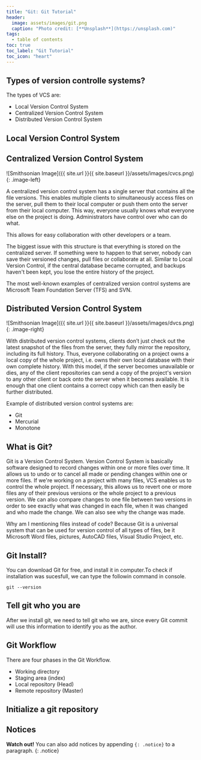 ```yaml
---
title: "Git: Git Tutorial"
header:
  image: assets/images/git.png
  caption: "Photo credit: [**Unsplash**](https://unsplash.com)"
tags:
  - table of contents
toc: true
toc_label: "Git Tutorial"
toc_icon: "heart"
---
```

## Types of version controlle systems?
The types of VCS are:
  * Local Version Control System
  * Centralized Version Control System
  * Distributed Version Control System

## Local Version Control System
## Centralized Version Control System

![Smithsonian Image]({{ site.url }}{{ site.baseurl }}/assets/images/cvcs.png)
{: .image-left}

A centralized version control system has a single server that contains all the file versions. This enables multiple clients to simultaneously access files on the server, pull them to their local computer or push them onto the server from their local computer. This way, everyone usually knows what everyone else on the project is doing. Administrators have control over who can do what.

This allows for easy collaboration with other developers or a team.

The biggest issue with this structure is that everything is stored on the centralized server. If something were to happen to that server, nobody can save their versioned changes, pull files or collaborate at all. Similar to Local Version Control, if the central database became corrupted, and backups haven't been kept, you lose the entire history of the project.

The most well-known examples of centralized version control systems are Microsoft Team Foundation Server (TFS) and SVN.
## Distributed Version Control System

![Smithsonian Image]({{ site.url }}{{ site.baseurl }}/assets/images/dvcs.png)
{: .image-right}

With distributed version control systems, clients don’t just check out the latest snapshot of the files from the server, they fully mirror the repository, including its full history. Thus, everyone collaborating on a project owns a local copy of the whole project, i.e. owns their own local database with their own complete history. With this model, if the server becomes unavailable or dies, any of the client repositories can send a copy of the project's version to any other client or back onto the server when it becomes available. It is enough that one client contains a correct copy which can then easily be further distributed.

Example of distributed version control systems are:
* Git
* Mercurial
* Monotone
## What is Git?

Git is a Version Control System. Version Control System is basically software designed to record changes within one or more files over time. It allows us to undo or to cancel all made or pending changes within one or more files. If we're working on a project with many files, VCS enables us to control the whole project. If necessary, this allows us to revert one or more files any of their previous versions or the whole project to a previous version. We can also compare changes to one file between two versions in order to see exactly what was changed in each file, when it was changed and who made the change. We can also see why the change was made.

Why am I mentioning files instead of code? Because Git is a universal system that can be used for version control of all types of files, be it Microsoft Word files, pictures, AutoCAD files, Visual Studio Project, etc.
## Git Install?

You can download Git for free, and install it in computer.To check if installation was sucesfull, we can type the followin command in console.

```console
git --version
```
## Tell git who you are
After we install git, we need to tell git who we are, since every Git commit will use this information to identify you as the author.
## Git Workflow
There are four phases in the Git Workflow.
* Working directory
* Staging area (index)
* Local repository (Head)
* Remote repository (Master)

## Initialize a git repository
## Notices

**Watch out!** You can also add notices by appending `{: .notice}` to a paragraph.
{: .notice}